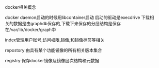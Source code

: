 docker相关概念

docker daemon启动的时候用libcontainer启动  启动的驱动是execdrive  下载相关的数据是由graphdb保存的,下载下来保存的分层结构是保存在/var/lib/docker/graph中



index管理用户账号,访问权限,镜像,和镜像标签等相关

repostory  由具有某个功能镜像的所有相关版本集合

registry 保存docker镜像及镜像层次结构和元数据